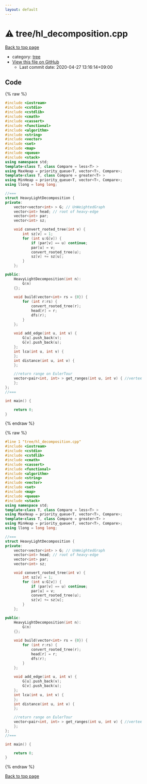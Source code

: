 ```yaml
---
layout: default
---
```


<!-- mathjax config similar to math.stackexchange -->
<script type="text/javascript" async
  src="https://cdnjs.cloudflare.com/ajax/libs/mathjax/2.7.5/MathJax.js?config=TeX-MML-AM_CHTML">
</script>
<script type="text/x-mathjax-config">
  MathJax.Hub.Config({
    TeX: { equationNumbers: { autoNumber: "AMS" }},
    tex2jax: {
      inlineMath: [ ['$','$'] ],
      processEscapes: true
    },
    "HTML-CSS": { matchFontHeight: false },
    displayAlign: "left",
    displayIndent: "2em"
  });
</script>

<script type="text/javascript" src="https://cdnjs.cloudflare.com/ajax/libs/jquery/3.4.1/jquery.min.js"></script>
<script src="https://cdn.jsdelivr.net/npm/jquery-balloon-js@1.1.2/jquery.balloon.min.js" integrity="sha256-ZEYs9VrgAeNuPvs15E39OsyOJaIkXEEt10fzxJ20+2I=" crossorigin="anonymous"></script>
<script type="text/javascript" src="../../assets/js/copy-button.js"></script>
<link rel="stylesheet" href="../../assets/css/copy-button.css" />


# :warning: tree/hl_decomposition.cpp

<a href="../../index.html">Back to top page</a>

* category: <a href="../../index.html#c0af77cf8294ff93a5cdb2963ca9f038">tree</a>
* <a href="{{ site.github.repository_url }}/blob/master/tree/hl_decomposition.cpp">View this file on GitHub</a>
    - Last commit date: 2020-04-27 13:16:14+09:00




## Code

<a id="unbundled"></a>
{% raw %}
```cpp
#include <iostream>
#include <cstdio>
#include <cstdlib>
#include <cmath>
#include <cassert>
#include <functional>
#include <algorithm>
#include <string>
#include <vector>
#include <set>
#include <map>
#include <queue>
#include <stack>
using namespace std;
template<class T, class Compare = less<T> >
using MaxHeap = priority_queue<T, vector<T>, Compare>;
template<class T, class Compare = greater<T> >
using MinHeap = priority_queue<T, vector<T>, Compare>;
using llong = long long;

//===
struct HeavyLightDecomposition {
private:
    vector<vector<int> > G; // UnWeightedGraph
    vector<int> head; // root of heavy-edge
    vector<int> par;
    vector<int> sz;

    void convert_rooted_tree(int v) {
        int sz[v] = 1;
        for (int u:G[v]) {
            if (par[v] == u) continue;
            par[u] = v;
            convert_rooted_tree(u);
            sz[v] += sz[u];
        }
    };

public:
    HeavyLightDecomposition(int n):
        G(n)
    {};
    
    void build(vector<int> rs = {0}) {
        for (int r:rs) {
            convert_rooted_tree(r);
            head[r] = r;
            dfs(r);
        }
    };
    
    void add_edge(int u, int v) {
        G[u].push_back(v);
        G[v].push_back(u);
    };
    int lca(int u, int v) {
    };
    int distance(int u, int v) {
    };

    //return range on EulerTour
    vector<pair<int, int> > get_ranges(int u, int v) { //vertex
    };
};
//===

int main() {

    return 0;
}

```
{% endraw %}

<a id="bundled"></a>
{% raw %}
```cpp
#line 1 "tree/hl_decomposition.cpp"
#include <iostream>
#include <cstdio>
#include <cstdlib>
#include <cmath>
#include <cassert>
#include <functional>
#include <algorithm>
#include <string>
#include <vector>
#include <set>
#include <map>
#include <queue>
#include <stack>
using namespace std;
template<class T, class Compare = less<T> >
using MaxHeap = priority_queue<T, vector<T>, Compare>;
template<class T, class Compare = greater<T> >
using MinHeap = priority_queue<T, vector<T>, Compare>;
using llong = long long;

//===
struct HeavyLightDecomposition {
private:
    vector<vector<int> > G; // UnWeightedGraph
    vector<int> head; // root of heavy-edge
    vector<int> par;
    vector<int> sz;

    void convert_rooted_tree(int v) {
        int sz[v] = 1;
        for (int u:G[v]) {
            if (par[v] == u) continue;
            par[u] = v;
            convert_rooted_tree(u);
            sz[v] += sz[u];
        }
    };

public:
    HeavyLightDecomposition(int n):
        G(n)
    {};
    
    void build(vector<int> rs = {0}) {
        for (int r:rs) {
            convert_rooted_tree(r);
            head[r] = r;
            dfs(r);
        }
    };
    
    void add_edge(int u, int v) {
        G[u].push_back(v);
        G[v].push_back(u);
    };
    int lca(int u, int v) {
    };
    int distance(int u, int v) {
    };

    //return range on EulerTour
    vector<pair<int, int> > get_ranges(int u, int v) { //vertex
    };
};
//===

int main() {

    return 0;
}

```
{% endraw %}

<a href="../../index.html">Back to top page</a>

